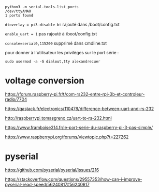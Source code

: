 ```
python3 -m serial.tools.list_ports
/dev/ttyAMA0        
1 ports found
```

`dtoverlay = pi3-disable-bt` rajouté dans /boot/config.txt

`enable_uart = 1` pas rajouté à /boot/config.txt

`console=serial0,115200` supprimé dans cmdline.txt

pour donner à l'utilisateur les privilèges sur le port série :

```
sudo usermod -a -G dialout,tty alexandrecuer
```

# voltage conversion

https://forum.raspberry-pi.fr/t/com-rs232-entre-rpi-3b-et-controleur-radio/7704

https://qastack.fr/electronics/110478/difference-between-uart-and-rs-232

http://raspberrypi.tomasgreno.cz/uart-to-rs-232.html

https://www.framboise314.fr/le-port-serie-du-raspberry-pi-3-pas-simple/

https://www.raspberrypi.org/forums/viewtopic.php?t=227262

# pyserial

https://github.com/pyserial/pyserial/issues/216

https://stackoverflow.com/questions/29557353/how-can-i-improve-pyserial-read-speed/56240817#56240817
